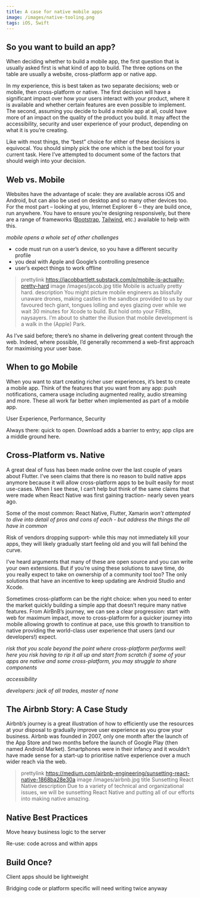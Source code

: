 ```yaml
---
title: A case for native mobile apps
image: /images/native-tooling.png
tags: iOS, Swift
---
```


## So you want to build an app?

When deciding whether to build a mobile app, the first question that is usually asked first is what kind of app to build.
The three options on the table are usually a website, cross-platform app or native app.

In my experience, this is best taken as two separate decisions; web or mobile, then cross-platform or native.
The first decision will have a significant impact over how your users interact with your product, where it is available and whether certain features are even possible to implement.
The second, assuming you decide to build a mobile app at all, could have more of an impact on the quality of the product you build.
It may affect the accessibility, security and user experience of your product, depending on what it is you’re creating.

Like with most things, the “best” choice for either of these decisions is equivocal.
You should simply pick the one which is the best tool for your current task.
Here I’ve attempted to document some of the factors that should weigh into your decision.

## Web vs. Mobile

Websites have the advantage of scale: they are available across iOS and Android, but can also be used on desktop and so many other devices too.
For the most part – looking at you, Internet Explorer 6 – they are build once, run anywhere.
You have to ensure you’re designing responsively, but there are a range of frameworks ([Bootstrap](https://getbootstrap.com), [Tailwind](https://tailwindcss.com), etc.) available to help with this. 



_mobile opens a whole set of other challenges_
- code must run on a user’s device, so you have a different security profile
- you deal with Apple and Google’s controlling presence
- user’s expect things to work offline

> prettylink https://jacobbartlett.substack.com/p/mobile-is-actually-pretty-hard
> image /images/jacob.jpg
> title Mobile is actually pretty hard.
> description You might picture mobile engineers as blissfully unaware drones, making castles in the sandbox provided to us by our favoured tech giant, tongues lolling and eyes glazing over while we wait 30 minutes for Xcode to build. But hold onto your FitBits, naysayers. I’m about to shatter the illusion that mobile development is a walk in the (Apple) Park.

As I’ve said before; there’s no shame in delivering great content through the web.
Indeed, where possible, I’d generally recommend a web-first approach for maximising your user base.

## When to go Mobile

When you want to start creating richer user experiences, it’s best to create a mobile app.
Think of the features that you want from any app: push notifications, camera usage including augmented reality, audio streaming and more.
These all work far better when implemented as part of a mobile app.

User Experience, Performance, Security

Always there: quick to open. Download adds a barrier to entry; app clips are a middle ground here.

## Cross-Platform vs. Native

A great deal of fuss has been made online over the last couple of years about Flutter.
I’ve seen claims that there is no reason to build native apps anymore because it will allow cross-platform apps to be built easily for most use-cases.
When I see these, I can‘t help but think of the same claims that were made when React Native was first gaining traction- nearly seven years ago.

Some of the most common: React Native, Flutter, Xamarin
_won’t attempted to dive into detail of pros and cons of each - but address the things the all have in common_

Risk of vendors dropping support- while this may not immediately kill your apps, they will likely gradually start feeling old and you will fall behind the curve.

I’ve heard arguments that many of these are open source and you can write your own extensions.
But if you’re using these solutions to save time, do you really expect to take on ownership of a community tool too?
The only solutions that have an incentive to keep updating are Android Studio and Xcode.

Sometimes cross-platform can be the right choice: when you need to enter the market quickly building a simple app that doesn’t require many native features.
From AirBnB’s journey, we can see a clear progression: start with web for maximum impact, move to cross-platform for a quicker journey into mobile allowing growth to continue at pace, use this growth to transition to native providing the world-class user experience that users (and our developers!) expect.

_risk that you scale beyond the point where cross-platform performs well: here you risk having to rip it all up and start from scratch_
_if some of your apps are native and some cross-platform, you may struggle to share components_

_accessibility_

_developers: jack of all trades, master of none_

## The Airbnb Story: A Case Study

Airbnb’s journey is a great illustration of how to efficiently use the resources at your disposal to gradually improve user experience as you grow your business.
Airbnb was founded in 2007, only one month after the launch of the App Store and two months before the launch of Google Play (then named Android Market).
Smartphones were in their infancy and it wouldn’t have made sense for a start-up to prioritise native experience over a much wider reach via the web.

> prettylink https://medium.com/airbnb-engineering/sunsetting-react-native-1868ba28e30a
> image /images/airbnb.jpg
> title Sunsetting React Native
> description Due to a variety of technical and organizational issues, we will be sunsetting React Native and putting all of our efforts into making native amazing.

## Native Best Practices

Move heavy business logic to the server

Re-use: code across and within apps

## Build Once?

Client apps should be lightweight

Bridging code or platform specific will need writing twice anyway

